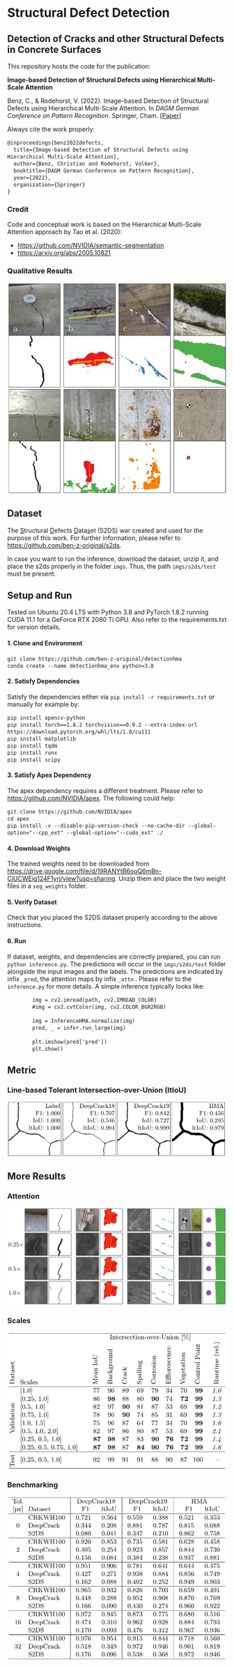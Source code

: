 # Structural Defect Detection 
## Detection of Cracks and other Structural Defects in Concrete Surfaces

This repository hosts the code for the publication:

**Image-based Detection of Structural Defects using Hierarchical Multi-Scale Attention**

Benz, C., & Rodehorst, V. (2022). Image-based Detection of Structural Defects using Hierarchical Multi-Scale Attention. In *DAGM German Conference on Pattern Recognition*. Springer, Cham. [[Paper](https://ben-z-original.github.io/2022_Benz_DetectionStructuralDefects.pdf)]

Always cite the work properly:
```
@inproceedings{benz2022defects,
  title={Image-based Detection of Structural Defects using Hierarchical Multi-Scale Attention},
  author={Benz, Christian and Rodehorst, Volker},
  booktitle={DAGM German Conference on Pattern Recognition},
  year={2022},
  organization={Springer}
}
```
### Credit
Code and conceptual work is based on the Hierarchical Multi-Scale Attention approach by Tao et al. (2020): 
- https://github.com/NVIDIA/semantic-segmentation
- https://arxiv.org/abs/2005.10821


### Qualitative Results
![Qualitative Results](imgs/qualitative.jpg)

## Dataset
The <u>S</u>tructural <u>D</u>efects <u>D</u>ata<u>s</u>et (S2DS) war created and used for the purpose of this work. For further information, please refer to https://github.com/ben-z-original/s2ds.

In case you want to run the inference, download the dataset, unzip it, and place the s2ds properly in the folder ``imgs``. Thus, the path ``imgs/s2ds/test`` must be present.

## Setup and Run
Tested on Ubuntu 20.4 LTS with Python 3.8 and PyTorch 1.8.2 running CUDA 11.1 for a GeForce RTX 2080 Ti GPU. Also refer to the requirements.txt for version details.

#### 1. Clone and Environment
```
git clone https://github.com/ben-z-original/detectionhma
conda create --name detectionhma_env python=3.8
```

#### 2. Satisfy Dependencies
Satisfy the dependencies either via ``pip install -r requirements.txt`` or manually for example by:
```
pip install opencv-python
pip install torch==1.8.2 torchvision==0.9.2 --extra-index-url https://download.pytorch.org/whl/lts/1.8/cu111
pip install matplotlib
pip install tqdm
pip install runx
pip install scipy
```

#### 3. Satisfy Apex Dependency
The apex dependency requires a different treatment. Please refer to https://github.com/NVIDIA/apex. The following could help:
```
git clone https://github.com/NVIDIA/apex
cd apex
pip install -v --disable-pip-version-check --no-cache-dir --global-option="--cpp_ext" --global-option="--cuda_ext" ./
```

#### 4. Download Weights
The trained weights need to be downloaded from https://drive.google.com/file/d/19RANYtB6ooQ6mBn-CiUCWEig124F1yrj/view?usp=sharing. Unzip them and place the two weight files in a ``seg_weights`` folder. 

#### 5. Verify Dataset
Check that you placed the S2DS dataset properly according to the above instructions.

#### 6. Run
If dataset, weights, and dependencies are correctly prepared, you can run ``python inference.py``. The predictions will occur in the ``imgs/s2ds/test`` folder alongside the input images and the labels. The predictions are  indicated by infix ``_pred``, the attention maps by infix ``_attn`` . Please refer to the ``inference.py`` for more details. A simple inference typically looks like:
```
        img = cv2.imread(path, cv2.IMREAD_COLOR)
        #img = cv2.cvtColor(img, cv2.COLOR_BGR2RGB)

        img = InferenceHMA.normalize(img)
        pred, _ = infer.run_large(img)

        plt.imshow(pred['pred'])
        plt.show()
```


## Metric
### Line-based Tolerant Intersection-over-Union (ltIoU)
![Attention Results](imgs/ltiou.jpg)

## More Results
### Attention
![Attention Results](imgs/attention.jpg)

### Scales
![Scale Results](imgs/scales.jpg)

### Benchmarking
![Benchmarking Results](imgs/benchmarking.jpg)








